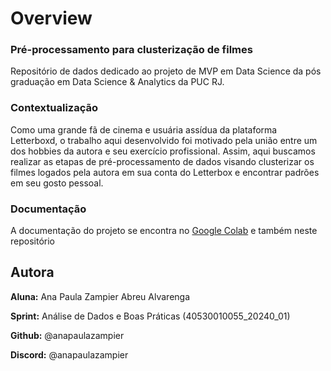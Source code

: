 # Overview

### Pré-processamento para clusterização de filmes
Repositório de dados dedicado ao projeto de MVP em Data Science da pós graduação em Data Science & Analytics da PUC RJ.

### Contextualização
Como uma grande fã de cinema e usuária assídua da plataforma Letterboxd, o trabalho aqui desenvolvido foi motivado pela união entre um dos hobbies da autora e seu exercício profissional. Assim, aqui buscamos realizar as etapas de pré-processamento de dados visando clusterizar os filmes logados pela autora em sua conta do Letterbox e encontrar padrões em seu gosto pessoal.

### Documentação
A documentação do projeto se encontra no [Google Colab](https://colab.research.google.com/drive/1QqLvkCkusK1OtHSucaT-YnPELHIBPt7-?usp=sharing) e também neste repositório

## Autora

**Aluna:** Ana Paula Zampier Abreu Alvarenga

**Sprint:** Análise de Dados e Boas Práticas (40530010055_20240_01) 

**Github:** @anapaulazampier

**Discord:** @anapaulazampier
